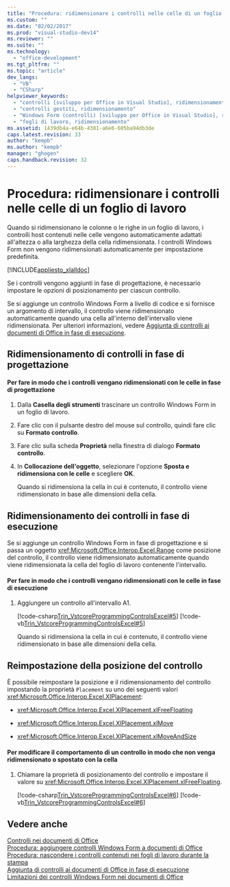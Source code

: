 ```yaml
---
title: "Procedura: ridimensionare i controlli nelle celle di un foglio di lavoro"
ms.custom: ""
ms.date: "02/02/2017"
ms.prod: "visual-studio-dev14"
ms.reviewer: ""
ms.suite: ""
ms.technology: 
  - "office-development"
ms.tgt_pltfrm: ""
ms.topic: "article"
dev_langs: 
  - "VB"
  - "CSharp"
helpviewer_keywords: 
  - "controlli [sviluppo per Office in Visual Studio], ridimensionamento"
  - "controlli gestiti, ridimensionamento"
  - "Windows Form (controlli) [sviluppo per Office in Visual Studio], ridimensionamento"
  - "fogli di lavoro, ridimensionamento"
ms.assetid: 1439db4a-e64b-4381-a6e6-605ba94db3de
caps.latest.revision: 33
author: "kempb"
ms.author: "kempb"
manager: "ghogen"
caps.handback.revision: 32
---
```

# Procedura: ridimensionare i controlli nelle celle di un foglio di lavoro
  Quando si ridimensionano le colonne o le righe in un foglio di lavoro, i controlli host contenuti nelle celle vengono automaticamente adattati all'altezza o alla larghezza della cella ridimensionata.  I controlli Windows Form non vengono ridimensionati automaticamente per impostazione predefinita.  
  
 [!INCLUDE[appliesto_xlalldoc](../vsto/includes/appliesto-xlalldoc-md.md)]  
  
 Se i controlli vengono aggiunti in fase di progettazione, è necessario impostare le opzioni di posizionamento per ciascun controllo.  
  
 Se si aggiunge un controllo Windows Form a livello di codice e si fornisce un argomento di intervallo, il controllo viene ridimensionato automaticamente quando una cella all'interno dell'intervallo viene ridimensionata.  Per ulteriori informazioni, vedere [Aggiunta di controlli ai documenti di Office in fase di esecuzione](../vsto/adding-controls-to-office-documents-at-run-time.md).  
  
## Ridimensionamento di controlli in fase di progettazione  
  
#### Per fare in modo che i controlli vengano ridimensionati con le celle in fase di progettazione  
  
1.  Dalla **Casella degli strumenti** trascinare un controllo Windows Form in un foglio di lavoro.  
  
2.  Fare clic con il pulsante destro del mouse sul controllo, quindi fare clic su **Formato controllo**.  
  
3.  Fare clic sulla scheda **Proprietà** nella finestra di dialogo **Formato controllo**.  
  
4.  In **Collocazione dell'oggetto**, selezionare l'opzione **Sposta e ridimensiona con le celle** e scegliere **OK**.  
  
     Quando si ridimensiona la cella in cui è contenuto, il controllo viene ridimensionato in base alle dimensioni della cella.  
  
## Ridimensionamento dei controlli in fase di esecuzione  
 Se si aggiunge un controllo Windows Form in fase di progettazione e si passa un oggetto <xref:Microsoft.Office.Interop.Excel.Range> come posizione del controllo, il controllo viene ridimensionato automaticamente quando viene ridimensionata la cella del foglio di lavoro contenente l'intervallo.  
  
#### Per fare in modo che i controlli vengano ridimensionati con le celle in fase di esecuzione  
  
1.  Aggiungere un controllo all'intervallo A1.  
  
     [!code-csharp[Trin_VstcoreProgrammingControlsExcel#5](../snippets/csharp/VS_Snippets_OfficeSP/Trin_VstcoreProgrammingControlsExcel/CS/Sheet1.cs#5)]
     [!code-vb[Trin_VstcoreProgrammingControlsExcel#5](../snippets/visualbasic/VS_Snippets_OfficeSP/Trin_VstcoreProgrammingControlsExcel/VB/Sheet1.vb#5)]  
  
     Quando si ridimensiona la cella in cui è contenuto, il controllo viene ridimensionato in base alle dimensioni della cella.  
  
## Reimpostazione della posizione del controllo  
 È possibile reimpostare la posizione e il ridimensionamento del controllo impostando la proprietà `Placement` su uno dei seguenti valori <xref:Microsoft.Office.Interop.Excel.XlPlacement>:  
  
-   <xref:Microsoft.Office.Interop.Excel.XlPlacement.xlFreeFloating>  
  
-   <xref:Microsoft.Office.Interop.Excel.XlPlacement.xlMove>  
  
-   <xref:Microsoft.Office.Interop.Excel.XlPlacement.xlMoveAndSize>  
  
#### Per modificare il comportamento di un controllo in modo che non venga ridimensionato o spostato con la cella  
  
1.  Chiamare la proprietà di posizionamento del controllo e impostare il valore su <xref:Microsoft.Office.Interop.Excel.XlPlacement.xlFreeFloating>.  
  
     [!code-csharp[Trin_VstcoreProgrammingControlsExcel#6](../snippets/csharp/VS_Snippets_OfficeSP/Trin_VstcoreProgrammingControlsExcel/CS/Sheet1.cs#6)]
     [!code-vb[Trin_VstcoreProgrammingControlsExcel#6](../snippets/visualbasic/VS_Snippets_OfficeSP/Trin_VstcoreProgrammingControlsExcel/VB/Sheet1.vb#6)]  
  
## Vedere anche  
 [Controlli nei documenti di Office](../vsto/controls-on-office-documents.md)   
 [Procedura: aggiungere controlli Windows Form a documenti di Office](../vsto/how-to-add-windows-forms-controls-to-office-documents.md)   
 [Procedura: nascondere i controlli contenuti nei fogli di lavoro durante la stampa](../vsto/how-to-hide-controls-on-worksheets-when-printing.md)   
 [Aggiunta di controlli ai documenti di Office in fase di esecuzione](../vsto/adding-controls-to-office-documents-at-run-time.md)   
 [Limitazioni dei controlli Windows Form nei documenti di Office](../vsto/limitations-of-windows-forms-controls-on-office-documents.md)  
  
  